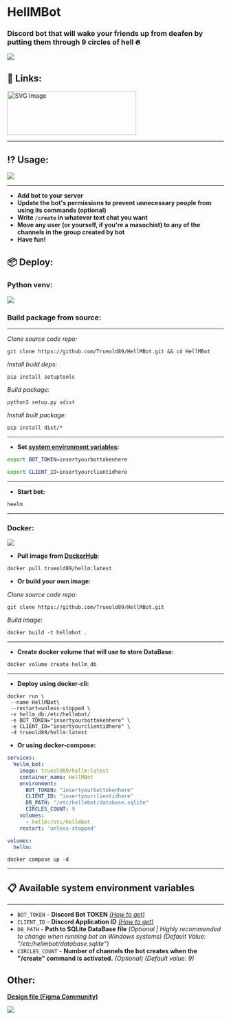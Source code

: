 # HellMBot

### Discord bot that will wake your friends up from deafen by putting them through 9 circles of hell 🔥

![](https://cdn.orudo.ru/.work/trueold89/git/hellm/Header.svg)

## 🔗 Links:
[<img src="https://cdn.orudo.ru/.work/trueold89/git/hellm/Discord.svg" alt="SVG Image" width="300" height="102" style="padding-right: 10px">](https://discord.com/oauth2/authorize?client_id=1247176574969577514)

***

## ⁉️ Usage:

![](https://cdn.orudo.ru/.work/trueold89/git/hellm/faq.svg)

---

- **Add bot to your server**
- **Update the bot's permissions to prevent unnecessary people from using its commands (optional)**
- **Write `/create` in whatever text chat you want**
- **Move any user (or yourself, if you're a masochist) to any of the channels in the group created by bot**
- **Have fun!**

## 📦 Deploy:



### Python venv:


![](https://cdn.orudo.ru/.work/trueold89/git/hellm/python.svg)

### Build package from source:
---

*Clone source code repo:*
```shell
git clone https://github.com/Trueold89/HellMBot.git && cd HellMBot
```
*Install build deps:*
```shell
pip install setuptools
```
*Build package:*
```shell
python3 setup.py sdist
```

*Install built package:*
```shell
pip install dist/*
```

---

- **Set [system environment variables](#available-system-environment-variables):**
```bash
export BOT_TOKEN=insertyourbottokenhere
```
```bash
export CLIENT_ID=insertyourclientidhere
```

---

- **Start bot:**
```shell
heelm
```

***

### Docker:

![](https://cdn.orudo.ru/.work/trueold89/git/hellm/docker.svg)

- **Pull image from [DockerHub](https://hub.docker.com/r/trueold89/hellm)**:
```shell
docker pull trueold89/hellm:latest
```

- **Or build your own image:**

*Clone source code repo:*
```shell
git clone https://github.com/Trueold89/HellMBot.git
```

*Build image:*
```shell
docker build -t hellmbot .
```

---

- **Create docker volume that will use to store DataBase:**
```shell
docker volume create hellm_db
```

---

- **Deploy using docker-cli:**
```shell
docker run \
 --name HellMBot\
 --restart=unless-stopped \
 -v hellm_db:/etc/hellmbot/
 -e BOT_TOKEN="insertyourbottokenhere" \
 -e CLIENT_ID="insertyourclientidhere" \
 -d trueold89/hellm:latest
```

- **Or using docker-compose:**

```yaml
services:
  hellm_bot:
    image: trueold89/hellm:latest
    container_name: HellMBot 
    environment:
      BOT_TOKEN: "insertyourbottokenhere"
      CLIENT_ID: "insertyourclientidhere"
      DB_PATH: "/etc/hellmbot/database.sqlite"
      CIRCLES_COUNT: 9
    volumes:
      - hellm:/etc/hellmbot
    restart: 'unless-stopped'

volumes:
  hellm:
```

```shell
docker compose up -d
```

***

## 📋 Available system environment variables

***

- `BOT_TOKEN` - **Discord Bot TOKEN** *[(How to get)](https://discordjs.guide/preparations/setting-up-a-bot-application.html#creating-your-bot)*
- `CLIENT_ID` - **Discord Application ID** *[(How to get)](https://docs.discordadvertising.com/getting-your-application-id)*
- `DB_PATH` - **Path to SQLite DataBase file** *(Optional | Highly recommended to change when running bot on Windows systems) (Default Value: "/etc/hellmbot/database.sqlite")*
- `CIRCLES_COUNT` - **Number of channels the bot creates when the "/create" command is activated.** *(Optional)* *(Default value: 9)*

## Other:

**[Design file (Figma Community)](https://www.figma.com/community/file/1380949720890295687/hellm-bot)**

[![](https://i.imgur.com/SFpy2G2.png)](https://www.figma.com/community/file/1380949720890295687/hellm-bot)
